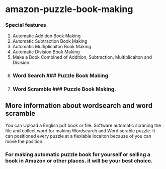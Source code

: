 # amazon-puzzle-book-making
###  Special features ### 
1. Automatic Addition Book Making
2. Automatic Subtraction Book Making
3. Automatic Multiplicaiton Book Making
4. Automatic Division Book Making
5. Make a Book Combined of Addition, Subtraction, Multiplicaiton and Division
6.  ### Word Search ### Puzzle Book Making 
7.  ###  Word Scramble ###  Puzzle Book Making.

## More information about wordsearch and word scramble ##
You can Upload a English pdf book or file. Software automatic scraning the file and collect word for making Wordsearch and Word scrable puzzle. It can positioned every puzzle at a flexiable locaiton because of you can move the position. <br />
###  For making automatic puzzle book for yourself or selling a book in Amazon or other places. it will be your best choice. ###
